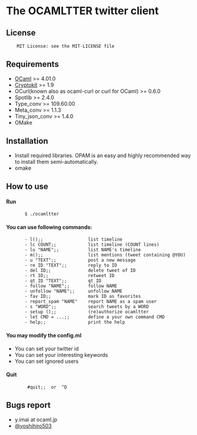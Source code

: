 The OCAMLTTER twitter client
============================

License
-------

        MIT License: see the MIT-LICENSE file


Requirements
------------
	
* [OCaml](http://caml.inria.fr/) >= 4.01.0
* [Cryptokit](http://pauillac.inria.fr/~xleroy/software.html) >= 1.9
* OCurl(known also as ocaml-curl or curl for OCaml) >= 0.6.0
* Spotlib >= 2.4.0
* Type_conv >= 109.60.00
* Meta_conv >= 1.1.3
* Tiny_json_conv >= 1.4.0
* OMake

Installation
------------

* Install required libraries. OPAM is an easy and highly recommended way to install them semi-automatically.
* omake

How to use
----------

#### Run

           $ ./ocamltter

#### You can use following commands:

           - l();;                 list timeline
           - lc COUNT;;            list timeline (COUNT lines)
           - lu "NAME";;           list NAME's timeline
           - m();;                 list mentions (tweet containing @YOU)
           - u "TEXT";;            post a new message
           - re ID "TEXT";;        reply to ID
           - del ID;;              delete tweet of ID
           - rt ID;;               retweet ID
           - qt ID "TEXT";;        qt ID
           - follow "NAME";;       follow NAME
           - unfollow "NAME";;     unfollow NAME
           - fav ID;;              mark ID as favorites
           - report_spam "NAME"    report NAME as a spam user
           - s "WORD";;            search tweets by a WORD
           - setup ();;            (re)authorize ocamltter
           - let CMD = ...;;       define a your own command CMD
           - help;;                print the help
	   
#### You may modify the config.ml
* You can set your twitter id
* You can set your interesting keywords
* You can set ignored users

#### Quit

            #quit;;  or  ^D


Bugs report
-----------

* y.imai at ocaml.jp
* [@yoshihiro503](http://twitter.com/yoshihiro503)
	
